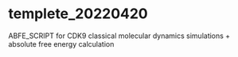 # templete_20220420

ABFE_SCRIPT
for CDK9
classical molecular dynamics simulations + absolute free energy calculation
